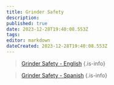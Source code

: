 ```yaml
---
title: Grinder Safety
description: 
published: true
date: 2023-12-28T19:40:08.553Z
tags: 
editor: markdown
dateCreated: 2023-12-28T19:40:08.553Z
---
```


> [Grinder Safety - English](/safety/safety-training-library/grinder_safety_-_english.pdf)
{.is-info}


> [Grinder Safety - Spanish](/safety/safety-training-library/grinder_safety_-_spanish.pdf)
{.is-info}
